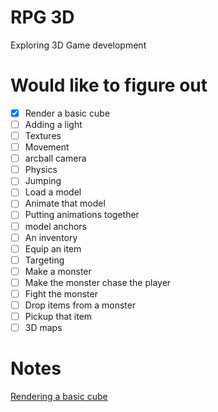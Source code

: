 # RPG 3D
Exploring 3D Game development

# Would like to figure out
- [x] Render a basic cube
- [ ] Adding a light
- [ ] Textures
- [ ] Movement
- [ ] arcball camera
- [ ] Physics
- [ ] Jumping
- [ ] Load a model
- [ ] Animate that model
- [ ] Putting animations together
- [ ] model anchors
- [ ] An inventory
- [ ] Equip an item
- [ ] Targeting
- [ ] Make a monster
- [ ] Make the monster chase the player
- [ ] Fight the monster
- [ ] Drop items from a monster
- [ ] Pickup that item
- [ ] 3D maps

# Notes
[Rendering a basic cube](./notes/render_a_basic_cube.md)

